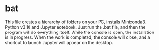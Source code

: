 # bat

This file creates a hierarchy of folders on your PC, installs Miniconda3, Python v3.10 and Jupyter notebook.
Just run the .bat file, and then the program will do everything itself.
While the console is open, the installation is in progress. When the work is completed, the console will close, and a shortcut to launch Jupyter will appear on the desktop.
